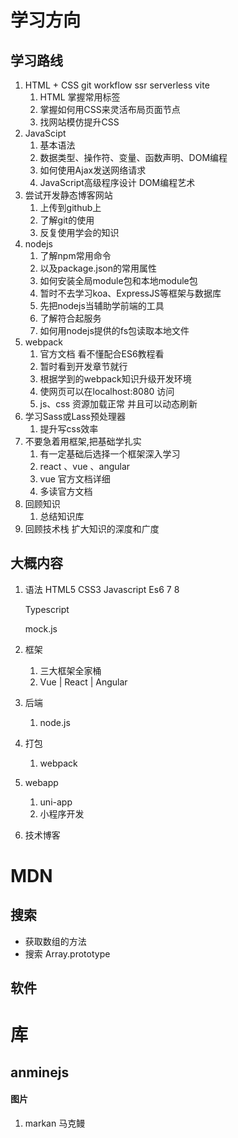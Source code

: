 # 学习方向

## 学习路线

1. HTML + CSS		git workflow		ssr	serverless	vite
   1. HTML 掌握常用标签
   2. 掌握如何用CSS来灵活布局页面节点
   3. 找网站模仿提升CSS
2. JavaScipt
   1. 基本语法
   2. 数据类型、操作符、变量、函数声明、DOM编程
   3. 如何使用Ajax发送网络请求
   4. JavaScript高级程序设计     DOM编程艺术
3. 尝试开发静态博客网站
   1. 上传到github上
   2. 了解git的使用
   3. 反复使用学会的知识
4. nodejs
   1. 了解npm常用命令
   2. 以及package.json的常用属性
   3. 如何安装全局module包和本地module包
   4. 暂时不去学习koa、ExpressJS等框架与数据库
   5. 先把nodejs当辅助学前端的工具
   6. 了解符合起服务
   7. 如何用nodejs提供的fs包读取本地文件
5. webpack
   1. 官方文档	看不懂配合ES6教程看
   2. 暂时看到开发章节就行
   3. 根据学到的webpack知识升级开发环境
   4. 使网页可以在localhost:8080  访问
   5. js、css 资源加载正常   并且可以动态刷新
6. 学习Sass或Lass预处理器
   1. 提升写css效率
7. 不要急着用框架,把基础学扎实
   1. 有一定基础后选择一个框架深入学习
   2. react 、vue 、angular
   3. vue 官方文档详细
   4. 多读官方文档
8. 回顾知识
   1. 总结知识库
9. 回顾技术栈 扩大知识的深度和广度

## 大概内容

1. 语法
    HTML5		CSS3
    Javascript  Es6 7 8 

   Typescript

   mock.js

2. 框架
   1. 三大框架全家桶
   2. Vue | React | Angular
3. 后端
   
   1. node.js
4. 打包
   
   1. webpack
5. webapp     
   1. uni-app
   2. 小程序开发
6. 技术博客

# MDN

## 搜索

+ 获取数组的方法
+ 搜索 Array.prototype

## 软件

# 库

## anminejs

#### 图片

1. markan 	马克鳗
